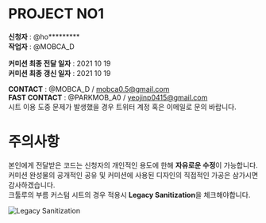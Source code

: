 # PROJECT NO1
**신청자** : @ho*********  
**작업자** : @MOBCA_D   
     
**커미션 최종 전달 일자** : 2021 10 19  
**커미션 최종 갱신 일자** : 2021 10 19  
      
**CONTACT** : @MOBCA_D  / mobca0.5@gmail.com   
**FAST CONTACT** : @PARKMOB_A0 / yeojinp0415@gmail.com      
시트 이용 도중 문제가 발생했을 경우 트위터 계정 혹은 이메일로 문의 바랍니다.     
   
      
         
            

# 주의사항 

본인에게 전달받은 코드는 신청자의 개인적인 용도에 한해 **자유로운 수정**이 가능합니다.   
커미션 완성물의 공개적인 공유 및 커미션에 사용된 디자인의 직접적인 가공은 삼가시면 감사하겠습니다.   
크툴루의 부름 커스텀 시트의 경우 적용시 **Legacy Sanitization**을 체크해야합니다. 
   
      
![Legacy Sanitization](https://i.imgur.com/dKetlgm.png "Legacy Sanitization")

